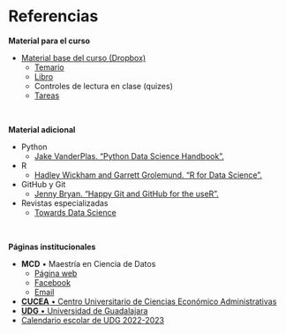 # Referencias
__Material para el curso__
- [Material base del curso (Dropbox)](https://www.dropbox.com/sh/k6klb0b4d6ab1ub/AAA4xuIyks58mnu3F4-BGedZa?dl=0)
    - [Temario](https://www.dropbox.com/scl/fi/cag5czpghcbjgnk5pnufp/Temario-2022-s1-Desarrollo-de-proyectos-II.docx?dl=0&rlkey=6gcp3g6qqglykti3xrqo3jit3)
    - [Libro](https://www.dropbox.com/sh/8f30655iex1mo43/AAB7HXnhRJAixlzLRRu1h2b1a?dl=0)
    - Controles de lectura en clase (quizes)
    - [Tareas](https://www.dropbox.com/sh/cofu62ce1s1yy5j/AACx6qAOIwFnGJzVXD1kpsrwa?dl=0)

<br>

__Material adicional__
- Python
    - [Jake VanderPlas. “Python Data Science Handbook”.](https://jakevdp.github.io/PythonDataScienceHandbook/) 
- R
    - [Hadley Wickham and Garrett Grolemund. “R for Data Science”.](https://r4ds.had.co.nz)
- GitHub y Git
    - [Jenny Bryan. “Happy Git and GitHub for the useR”.](https://happygitwithr.com)
- Revistas especializadas
    - [Towards Data Science](https://towardsdatascience.com)

<br>

__Páginas institucionales__
- **MCD** • Maestría en Ciencia de Datos
    - [Página web](http://mcd.cucea.udg.mx)
    - [Facebook](https://www.facebook.com/mcd.cucea/)
    - [Email](mailto:mcd@cucea.udg.mx)
- [**CUCEA** • Centro Universitario de Ciencias Económico Administrativas](http://www.cucea.udg.mx)
- [**UDG** • Universidad de Guadalajara](http://www.udg.mx)
- [Calendario escolar de UDG 2022-2023](http://escolar.udg.mx/calendario-escolar/calendario-escolar-para-centros-universitarios-2022-2023)